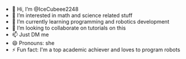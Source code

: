 - 👋 Hi, I’m @IceCubeee2248
- 👀 I’m interested in math and science related stuff
- 🌱 I’m currently learning programming and robotics development
- 💞️ I’m looking to collaborate on tutorials on this
- 📫 Just DM me
- 😄 Pronouns: she
- ⚡ Fun fact: I'm a top academic achiever and loves to program robots

<!---
IceCubeee2248/IceCubeee2248 is a ✨ special ✨ repository because its `README.md` (this file) appears on your GitHub profile.
You can click the Preview link to take a look at your changes.
--->
